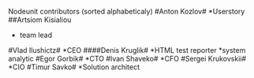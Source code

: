 Nodeunit contributors (sorted alphabeticaly)
#Anton Kozlov#
*Userstory
##Artsiom Kisialiou
* team lead

#Vlad Ilushictz#
*CEO
####Denis Kruglik#
*HTML test reporter
*system analytic
#Egor Gorbik#
*CTO
#Ivan Shaveko#
*CFO
#Sergei Krukovskii#
*CIO
#Timur Savko#
*Solution architect
